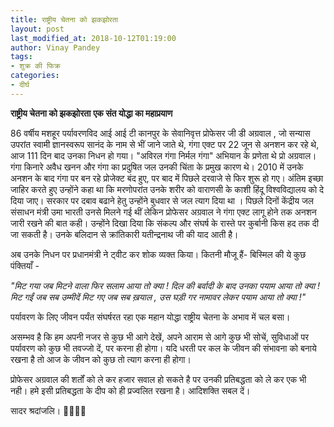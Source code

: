 ```yaml
---
title: राष्ट्रीय चेतना को झकझोरता
layout: post
last_modified_at: 2018-10-12T01:19:00
author: Vinay Pandey
tags:
- शुक्र की फिक्र
categories:
- दीर्घ
---
```

**राष्ट्रीय चेतना को झकझोरता**
**एक संत योद्धा का महाप्रयाण**

86 वर्षीय मशहूर पर्यावरणविद आई आई टी कानपुर के सेवानिवृत्त प्रोफेसर जी डी अग्रवाल , जो सन्यास उपरांत स्वामी ज्ञानस्वरूप सानंद के नाम से भीं जाने जाते थे, गंगा एक्ट पर 22 जून से अनशन कर रहे थे, आज 111 दिन बाद उनका निधन हो गया। "अविरल गंगा निर्मल गंगा" अभियान के प्रणेता थे प्रो अग्रवाल। गंगा किनारे अवैध खनन और गंगा का प्रदुषित जल उनकी चिंता के प्रमुख कारण थे। 2010 में उनके अनशन के बाद गंगा पर बन रहे प्रोजेक्ट बंद हुए, पर बाद में पिछले दरवाजे से फिर शुरू हो गए। अंतिम इच्छा जाहिर करते हुए उन्होंने कहा था कि मरणोपरांत उनके शरीर को वाराणसी के काशी हिंदू विश्वविद्यालय को दे दिया जाए। सरकार पर दबाव बढाने हेतु उन्होंने बुधवार से जल त्याग दिया था । पिछले दिनों केंद्रीय जल संसाधन मंत्री उमा भारती उनसे मिलने गई थीं लेकिन प्रोफेसर अग्रवाल ने गंगा एक्ट लागू होने तक अनशन जारी रखने की बात कही। उन्होंने दिखा दिया कि संकल्प और संघर्ष के रास्ते पर कुर्बानी किस हद तक दी जा सकती है। उनके बलिदान से क्रांतिकारी यतीन्द्रनाथ जी की याद आती है। 

अब उनके निधन पर प्रधानमंत्री ने ट्वीट कर शोक व्यक्त किया। कितनी मौजू हैं- बिस्मिल की ये कुछ पंक्तियाँ  -

*"मिट गया जब मिटने वाला फिर सलाम आया तो क्या !*
*दिल की बर्वादी के बाद उनका पयाम आया तो क्या !*
*मिट गईं जब सब उम्मीदें मिट गए जब सब ख़याल ,*
*उस घड़ी गर नामावर लेकर पयाम आया तो क्या !"*

पर्यावरण के लिए जीवन पर्यंत संघर्षरत रहा एक महान योद्धा राष्ट्रीय चेतना के अभाव में चल बसा।

असम्भव है कि हम अपनी नजर से कुछ भी आगे देखें, अपने आराम से आगे कुछ भी सोचें, सुविधाओं पर पर्यावरण को कुछ भी तवज्जो दें, पर करना ही होगा। यदि धरती पर कल के जीवन की संभावना को बनाये रखना है तो आज के जीवन को कुछ तो त्याग करना ही होगा। 

प्रोफेसर अग्रवाल की शर्तों को ले कर हजार सवाल हो सकते है पर उनकी प्रतिबद्धता को ले कर एक भी नही। हमे इसी प्रतिबद्धता के दीप को ही प्रज्वलित रखना है। आदिशक्ति सबल दें। 

सादर श्रदांजलि। 
🙏🙏🙏🙏


